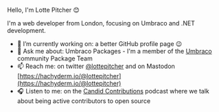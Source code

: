 Hello, I'm Lotte Pitcher 😊 

I'm a web developer from London, focusing on Umbraco and .NET development.

- 🔭 I’m currently working on: a better GitHub profile page 😉
- 💬 Ask me about: Umbraco Packages - I'm a member of the [Umbraco](https://umbraco.com/) community Package Team
- 📫 Reach me: on twitter [@lottepitcher](https://www.twitter.com/lottepitcher) and on Mastodon [https://hachyderm.io/@lottepitcher](https://hachyderm.io/@lottepitcher)
- 🎧 Listen to me: on the [Candid Contributions](https://candidcontributions.com/) podcast where we talk about being active contributors to open source

<!--
**LottePitcher/LottePitcher** is a ✨ _special_ ✨ repository because its `README.md` (this file) appears on your GitHub profile.

Here are some ideas to get you started:

- 🔭 I’m currently working on ...
- 🌱 I’m currently learning ...
- 👯 I’m looking to collaborate on ...
- 🤔 I’m looking for help with ...
- 💬 Ask me about ...
- 📫 How to reach me: ...
- 😄 Pronouns: ...
- ⚡ Fun fact: ...
-->
